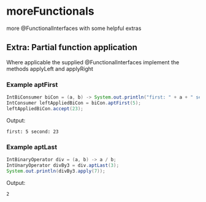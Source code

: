 # moreFunctionals
more @FunctionalInterfaces with some helpful extras

## Extra: Partial function application

Where applicable the supplied @FunctionalInterfaces implement the methods applyLeft and applyRight

### Example aptFirst
```java
IntBiConsumer biCon = (a, b) -> System.out.println("first: " + a + " second: " + b);
IntConsumer leftAppliedBiCon = biCon.aptFirst(5);
leftAppliedBiCon.accept(23);
```

Output:
```shell
first: 5 second: 23
```

### Example aptLast
```java
IntBinaryOperator div = (a, b) -> a / b;
IntUnaryOperator divBy3 = div.aptLast(3);
System.out.println(divBy3.apply(7));
```

Output:
```shell
2
```